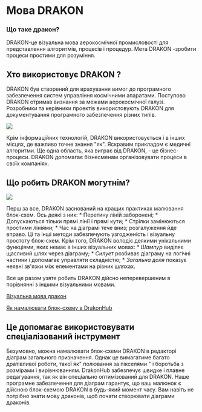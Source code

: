#  Мова DRAKON
### Що таке дракон?
DRAKON-це візуальна мова аерокосмічної промисловості для представлення алгоритмів, процесів і процедур. Мета DRAKON -зробити процеси простими для розуміння.

## Хто використовує DRAKON ?
DRAKON був створений для врахування вимог до програмного забезпечення систем управління космічними апаратами. Поступово DRAKON отримав визнання за межами аерокосмічної галузі. Розробники та керівники проектів використовують DRAKON для документування програмного забезпечення різних типів.

![](&&&SFLOCALFILEPATH&&&buran-mria-zakat-s.jpg)

Крім інформаційних технологій, DRAKON використовується і в інших місцях, де важливо точне знання "як". Яскравим прикладом є медичні алгоритми.
Ще одна область, яка виграє від DRAKON, - це бізнес-процеси. DRAKON допомагає бізнесменам організовувати процеси в своїх компаніях.

## Що робить DRAKON могутнім?
![](&&&SFLOCALFILEPATH&&&about-flowchart.png)

Перш за все, DRAKON заснований на кращих практиках малювання блок-схем. Ось деякі з них:
	* Перетину ліній заборонені;
	* Допускаються тільки прямі лінії і прямі кути;
	* Стрілки замінюються простими лініями; 
	* Час на діаграмі тече вниз; розгалуження йде вправо.
Ці та інші методи забезпечують узгодженість і візуальну простоту блок-схем.
Крім того, DRAKON володіє деякими унікальними функціями, яких немає в інших візуальних мовах:
       * *Шампур* виділяє щасливий шлях через діаграму;
	* *Силует* розбиває діаграму на логічні частини і допомагає управляти складністю; 
       * *Загальна доля* показує неявні зв'язки між елементами на різних шляхах.

Все це разом узяте робить DRAKON дійсно неперевершеним в порівнянні з іншими візуальними мовами.



 [Візуальна мова дракон](https://www.youtube.com/channel/UC8-H93Z5qu8VGopcVgMRiAg?feature=emb_ch_name_ex) 

 [Як намалювати блок-схему в DrakonHub](https://www.youtube.com/watch?v=CIohJn7fAhU) 



## Це допомагає використовувати спеціалізований інструмент
Безумовно, можна намалювати блок-схеми DRAKON в редакторі діаграм загального призначення. Однак це вимагатиме багато дратівливої роботи, такої як" полювання за пікселями " і боротьба з розмірами і вирівнюванням. DrakonHub забезпечує швидке і плавне редагування, так як він спеціально оптимізований для DRAKON.
Наше програмне забезпечення для діаграм гарантує, що ваш малюнок є дійсною блок-схемою DRAKON в будь-який момент часу. Вам навіть не потрібно знати мову драконів, щоб почати створювати діаграми драконів.